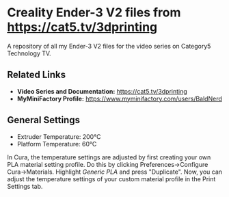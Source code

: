 # Creality Ender-3 V2 files from https://cat5.tv/3dprinting
A repository of all my Ender-3 V2 files for the video series on Category5 Technology TV.

## Related Links

- **Video Series and Documentation:** https://cat5.tv/3dprinting
- **MyMiniFactory Profile:** https://www.myminifactory.com/users/BaldNerd

## General Settings

- Extruder Temperature: 200°C
- Platform Temperature: 60°C

In Cura, the temperature settings are adjusted by first creating your own PLA material setting profile. Do this by clicking Preferences->Configure Cura->Materials. Highlight *Generic PLA* and press "Duplicate". Now, you can adjust the temperature settings of your custom material profile in the Print Settings tab.
